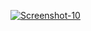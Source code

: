 <a href="https://image.prntscr.com/image/9TqPYgQfSnG7VnAacSpflQ.png"><img src="https://image.prntscr.com/image/9TqPYgQfSnG7VnAacSpflQ.png" alt="Screenshot-10" border="0"></a>
